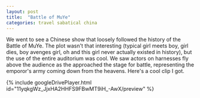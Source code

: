 ```yaml
---
layout: post
title:  "Battle of MuYe"
categories: travel sabatical china
---
```


We went to see a Chinese show that loosely followed the history of the Battle of MuYe. The plot wasn't that interesting (typical girl meets boy, girl dies, boy avenges girl, oh and this girl never actually existed in history), but the use of the entire auditorium was cool. We saw actors on harnesses fly above the audience as the approached the stage for battle, representing the emporor's army coming down from the heavens. Here's a cool clip I got.

{% include googleDrivePlayer.html id="11yqkgWz_JjxHA2HHFS9FBwMT9iH_-AwX/preview" %}